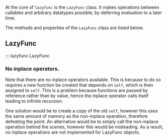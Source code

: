 At the core of `lazyfunc` is the `LazyFunc` class.
It makes operations between callables and arbitrary datatypes possible,
by deferring evaluation to a later time.

The methods and properties of the `LazyFunc` class are listed below.

## LazyFunc

::: lazyfunc.LazyFunc

### No inplace operators.

Note that there are no inplace operators available.
This is because to do so
requires a new function be created that depends on `self`,
which is then assigned to `self`.
This is a problem
because functions are passed by reference
rather than by value,
hence the inplace operator calls itself leading to infinite recursion.

One solution would be to create a copy of the old `self`,
however this uses the same amount of memory as the non-inplace operation,
therefore defeating the point.
An alternative would be to simply call the non-inplace operation behind the scenes,
however this would be misleading.
As a result,
no inplace operations are not implemented for LazyFunc objects.
